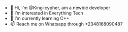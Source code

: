 - 👋 Hi, I’m @King-cypher, am a newbie developer
- 👀 I’m interested in Everything Tech
- 🌱 I’m currently learning C++
- 📫 Reach me on Whatsapp through +2348168090487

<!---
King-cypher/King-cypher is a ✨ special ✨ repository because its `README.md` (this file) appears on your GitHub profile.
You can click the Preview link to take a look at your changes.
--->
